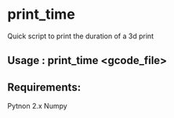 # print_time
  Quick script to print the duration of a 3d print
## Usage : print_time <gcode_file>

## Requirements:
  Pytnon 2.x
  Numpy
